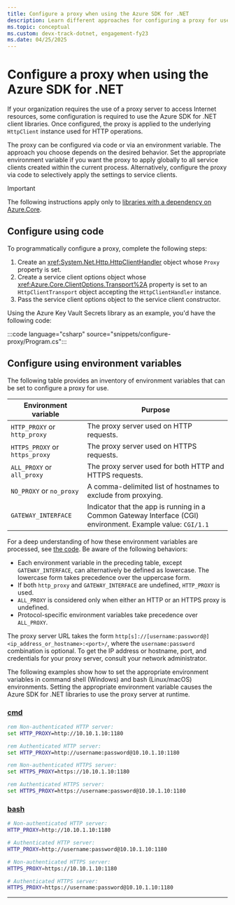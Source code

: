 ```yaml
---
title: Configure a proxy when using the Azure SDK for .NET 
description: Learn different approaches for configuring a proxy for use with the Azure SDK for .NET client libraries.
ms.topic: conceptual
ms.custom: devx-track-dotnet, engagement-fy23
ms.date: 04/25/2025
---
```


# Configure a proxy when using the Azure SDK for .NET

If your organization requires the use of a proxy server to access Internet resources, some configuration is required to use the Azure SDK for .NET client libraries. Once configured, the proxy is applied to the underlying `HttpClient` instance used for HTTP operations.

The proxy can be configured via code or via an environment variable. The approach you choose depends on the desired behavior. Set the appropriate environment variable if you want the proxy to apply globally to all service clients created within the current process. Alternatively, configure the proxy via code to selectively apply the settings to service clients.

> [!IMPORTANT]
> The following instructions apply only to [libraries with a dependency on Azure.Core](protocol-convenience-methods.md#azure-sdk-client-library-dependency-patterns).

## Configure using code

To programmatically configure a proxy, complete the following steps:

1. Create an <xref:System.Net.Http.HttpClientHandler> object whose `Proxy` property is set.
1. Create a service client options object whose <xref:Azure.Core.ClientOptions.Transport%2A> property is set to an `HttpClientTransport` object accepting the `HttpClientHandler` instance.
1. Pass the service client options object to the service client constructor.

Using the Azure Key Vault Secrets library as an example, you'd have the following code:

:::code language="csharp" source="snippets/configure-proxy/Program.cs":::

## Configure using environment variables

The following table provides an inventory of environment variables that can be set to configure a proxy for use.

| Environment variable           | Purpose                                                                                                     |
|--------------------------------|-------------------------------------------------------------------------------------------------------------|
| `HTTP_PROXY` or `http_proxy`   | The proxy server used on HTTP requests.                                                                     |
| `HTTPS_PROXY` or `https_proxy` | The proxy server used on HTTPS requests.                                                                    |
| `ALL_PROXY` or `all_proxy`     | The proxy server used for both HTTP and HTTPS requests.                                                     |
| `NO_PROXY` or `no_proxy`       | A comma-delimited list of hostnames to exclude from proxying.                                               |
| `GATEWAY_INTERFACE`            | Indicator that the app is running in a Common Gateway Interface (CGI) environment. Example value: `CGI/1.1` |

For a deep understanding of how these environment variables are processed, see [the code](https://github.com/Azure/azure-sdk-for-net/blob/9aa3b3a44f81bc0be5a4fc86607e0150ba9815d5/sdk/core/Azure.Core/src/Pipeline/Internal/HttpEnvironmentProxy.cs#L31). Be aware of the following behaviors:

- Each environment variable in the preceding table, except `GATEWAY_INTERFACE`, can alternatively be defined as lowercase. The lowercase form takes precedence over the uppercase form.
- If both `http_proxy` and `GATEWAY_INTERFACE` are undefined, `HTTP_PROXY` is used.
- `ALL_PROXY` is considered only when either an HTTP or an HTTPS proxy is undefined.
- Protocol-specific environment variables take precedence over `ALL_PROXY`.

The proxy server URL takes the form `http[s]://[username:password@]<ip_address_or_hostname>:<port>/`, where the `username:password` combination is optional. To get the IP address or hostname, port, and credentials for your proxy server, consult your network administrator.

The following examples show how to set the appropriate environment variables in command shell (Windows) and bash (Linux/macOS) environments. Setting the appropriate environment variable causes the Azure SDK for .NET libraries to use the proxy server at runtime.

### [cmd](#tab/cmd)

```cmd
rem Non-authenticated HTTP server:
set HTTP_PROXY=http://10.10.1.10:1180

rem Authenticated HTTP server:
set HTTP_PROXY=http://username:password@10.10.1.10:1180

rem Non-authenticated HTTPS server:
set HTTPS_PROXY=https://10.10.1.10:1180

rem Authenticated HTTPS server:
set HTTPS_PROXY=https://username:password@10.10.1.10:1180
```

### [bash](#tab/bash)

```bash
# Non-authenticated HTTP server:
HTTP_PROXY=http://10.10.1.10:1180

# Authenticated HTTP server:
HTTP_PROXY=http://username:password@10.10.1.10:1180

# Non-authenticated HTTPS server:
HTTPS_PROXY=https://10.10.1.10:1180

# Authenticated HTTPS server:
HTTPS_PROXY=https://username:password@10.10.1.10:1180
```

---
